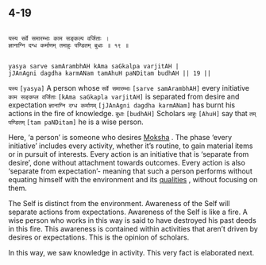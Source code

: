 ## 4-19


```shloka-sa

यस्य सर्वे समारम्भाः काम सङ्कल्प वर्जिताः ।
ज्ञानाग्नि दग्ध कर्माणम् तमाहुः पण्डितम् बुधाः ॥ १९ ॥

```
```shloka-sa-hk

yasya sarve samArambhAH kAma saGkalpa varjitAH |
jJAnAgni dagdha karmANam tamAhuH paNDitam budhAH || 19 ||

```
`यस्य` `[yasya]` A person whose `सर्वे समारम्भाः` `[sarve samArambhAH]` every initiative `काम सङ्कप्ल वर्जिताः` `[kAma saGkapla varjitAH]` is separated from desire and expectation `ज्ञानाग्नि दग्ध कर्माणम्` `[jJAnAgni dagdha karmANam]` has burnt his actions in the fire of knowledge. `बुधाः` `[budhAH]` Scholars `आहुः` `[AhuH]` say that `तम् पण्डितम्` `[tam paNDitam]` he is a wise person.

Here, ‘a person’ is someone who desires 
[Moksha](Back-to-Basics.md#Moksha)
. The phase ‘every initiative’ includes every activity, whether it’s routine, to gain material items or in pursuit of interests. Every action is an initiative that is ‘separate from desire’, done without attachment towards outcomes. Every action is also ‘separate from expectation’- meaning that such a person performs without equating himself with the environment and its 
[qualities](2-45_to_2-46.md#satva_rajas_tamas)
, without focusing on them. 

The Self is distinct from the environment. Awareness of the Self will separate actions from expectations. Awareness of the Self is like a fire. A wise person who works in this way is said to have destroyed his past deeds in this fire. This awareness is contained within activities that aren’t driven by desires or expectations. This is the opinion of scholars.

In this way, we saw knowledge in activity. This very fact is elaborated next.


